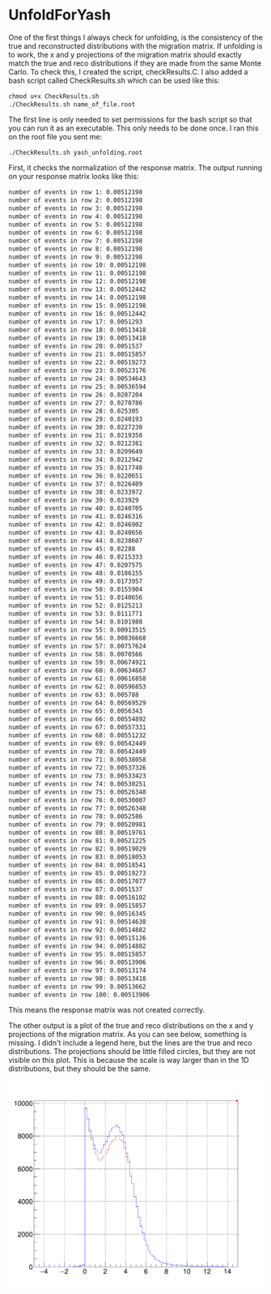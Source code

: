 # UnfoldForYash
One of the first things I always check for unfolding, is the consistency of the true and reconstructed distributions with the migration matrix. If unfolding is to work, the x and y projections of the migration matrix should exactly match the true and reco distributions if they are made from the same Monte Carlo. To check this, I created the script, checkResults.C. I also added a bash script called CheckResults.sh which can be used like this:
```
chmod u+x CheckResults.sh
./CheckResults.sh name_of_file.root
```

The first line is only needed to set permissions for the bash script so that you can run it as an executable. This only needs to be done once. I ran this on the root file you sent me:
```
./CheckResults.sh yash_unfolding.root
```
First, it checks the normalization of the response matrix. The output running on your response matrix looks like this:
```
number of events in row 1: 0.00512198
number of events in row 2: 0.00512198
number of events in row 3: 0.00512198
number of events in row 4: 0.00512198
number of events in row 5: 0.00512198
number of events in row 6: 0.00512198
number of events in row 7: 0.00512198
number of events in row 8: 0.00512198
number of events in row 9: 0.00512198
number of events in row 10: 0.00512198
number of events in row 11: 0.00512198
number of events in row 12: 0.00512198
number of events in row 13: 0.00512442
number of events in row 14: 0.00512198
number of events in row 15: 0.00512198
number of events in row 16: 0.00512442
number of events in row 17: 0.0051293
number of events in row 18: 0.00513418
number of events in row 19: 0.00513418
number of events in row 20: 0.0051537
number of events in row 21: 0.00515857
number of events in row 22: 0.00519273
number of events in row 23: 0.00523176
number of events in row 24: 0.00534643
number of events in row 25: 0.00536594
number of events in row 26: 0.0287204
number of events in row 27: 0.0270786
number of events in row 28: 0.025305
number of events in row 29: 0.0240193
number of events in row 30: 0.0227238
number of events in row 31: 0.0219358
number of events in row 32: 0.0212381
number of events in row 33: 0.0209649
number of events in row 34: 0.0212942
number of events in row 35: 0.0217748
number of events in row 36: 0.0220651
number of events in row 37: 0.0226409
number of events in row 38: 0.0233972
number of events in row 39: 0.023929
number of events in row 40: 0.0240705
number of events in row 41: 0.0246316
number of events in row 42: 0.0246902
number of events in row 43: 0.0240656
number of events in row 44: 0.0238607
number of events in row 45: 0.02288
number of events in row 46: 0.0215333
number of events in row 47: 0.0207575
number of events in row 48: 0.0186155
number of events in row 49: 0.0173957
number of events in row 50: 0.0155904
number of events in row 51: 0.0140656
number of events in row 52: 0.0125213
number of events in row 53: 0.0111771
number of events in row 54: 0.0101988
number of events in row 55: 0.00913515
number of events in row 56: 0.00836668
number of events in row 57: 0.00757624
number of events in row 58: 0.0070566
number of events in row 59: 0.00674921
number of events in row 60: 0.00634667
number of events in row 61: 0.00616858
number of events in row 62: 0.00596853
number of events in row 63: 0.005788
number of events in row 64: 0.00569529
number of events in row 65: 0.0056343
number of events in row 66: 0.00554892
number of events in row 67: 0.00557331
number of events in row 68: 0.00551232
number of events in row 69: 0.00542449
number of events in row 70: 0.00542449
number of events in row 71: 0.00538058
number of events in row 72: 0.00537326
number of events in row 73: 0.00533423
number of events in row 74: 0.00530251
number of events in row 75: 0.00526348
number of events in row 76: 0.00530007
number of events in row 77: 0.00526348
number of events in row 78: 0.0052586
number of events in row 79: 0.00520981
number of events in row 80: 0.00519761
number of events in row 81: 0.00521225
number of events in row 82: 0.00519029
number of events in row 83: 0.00518053
number of events in row 84: 0.00518541
number of events in row 85: 0.00519273
number of events in row 86: 0.00517077
number of events in row 87: 0.0051537
number of events in row 88: 0.00516102
number of events in row 89: 0.00515857
number of events in row 90: 0.00516345
number of events in row 91: 0.00514638
number of events in row 92: 0.00514882
number of events in row 93: 0.00515126
number of events in row 94: 0.00514882
number of events in row 95: 0.00515857
number of events in row 96: 0.00513906
number of events in row 97: 0.00513174
number of events in row 98: 0.00513418
number of events in row 99: 0.00513662
number of events in row 100: 0.00513906
```

This means the response matrix was not created correctly. 

The other output is a plot of the true and reco distributions on the x and y projections of the migration matrix. As you can see below, something is missing. I didn't include a legend here, but the lines are the true and reco distributions. The projections should be little filled circles, but they are not visible on this plot. This is because the scale is way larger than in the 1D distributions, but they should be the same.

![image](test_projections_yash.png "plot of reco and true distributions vs x and y projections of the migration matrix from Yash's histograms")
